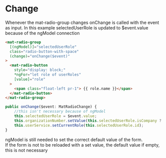 # Change

Whenever the mat-radio-group changes onChange is called with the event as input. In this example selectedUserRole is updated to \$event.value because of the ngModel connection

```html
<mat-radio-group
  [(ngModel)]="selectedUserRole"
  class="radio-button-with-space"
  (change)="onChange($event)"
>
  <mat-radio-button
    style="display: block;"
    *ngFor="let role of userRoles"
    [value]="role"
  >
    <span class="float-left pr-1"> {{ role.name }}</span>
  </mat-radio-button>
</mat-radio-group>
```

```js
public onChange($event: MatRadioChange) {
    //this isn't necessary because of ngModel
    this.selectedUserRole = $event.value;
    this.organizationNumber.setValue(this.selectedUserRole.isCompany ? this.selectedUserRole.id : '0');
    this.userService.setCurrentRole(this.selectedUserRole.id);
}
```

ngModel is still needed to set the correct default value of the form.\
If the form is not to be reloaded with a set value, the default value if empty, this is not necessary
